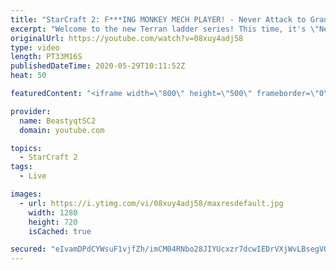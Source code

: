 ```yaml
---
title: "StarCraft 2: F***ING MONKEY MECH PLAYER! - Never Attack to Grandmaster"
excerpt: "Welcome to the new Terran ladder series! This time, it's \"Never Attack to Grandmaster!\" In this challenge, I play as Terran on the EU ladder, and in every game I'm not allowed to attack with any units except for using Ghosts. I'm allowed to make any army units for defending, as long as I don't attack"
originalUrl: https://youtube.com/watch?v=08xuy4adj58
type: video
length: PT33M16S
publishedDateTime: 2020-05-29T10:11:52Z
heat: 50

featuredContent: "<iframe width=\"800\" height=\"500\" frameborder=\"0\" src=\"https://www.youtube.com/embed/08xuy4adj58\" allow=\"accelerometer; autoplay; encrypted-media; gyroscope; picture-in-picture\" allowfullscreen></iframe>"

provider:
  name: BeastyqtSC2
  domain: youtube.com

topics:
  - StarCraft 2
tags:
  - Live

images:
  - url: https://i.ytimg.com/vi/08xuy4adj58/maxresdefault.jpg
    width: 1280
    height: 720
    isCached: true

secured: "eIvamDPdCYWsuF1vjfZh/imCM04RNbo28JIYUcxzr7dcwIEDrVXjWvLBsegVO+i0AYhNvhkqSNc+PhvPTL6taeP+DSTEm7D9J8jr4IMhX72TaVACZCdDWrqjnNqDOu+j4Ov/FFb8TCtpTR+XeVbXW71rwPnXbSlWfqXeKD/h6RJhEsXrD6rDz8MhavxIGYzhgVUkWrw7rS1r04FDaB6l9GCuqsTc5T1LOoOsAJCqbVINs2ILzi/6cZI+E6K0oTSnIroFfT4ocFoizLHFWRWyzUn5kFraXDt6br8bgUcMys1hSZccL998SL3HDiXQ/SjBb8mplBXEUWnoeusH61y4W9Ue8mTt3N1r/h50lA55LGiPLSGHrrQ8Sly9b7Y9EH55d/r5gLiHpI8A/Ami5wB9ih2OMgtye2BVbEa4FdNLcZA=;RCpkc/MSy8LWzkpWwgGW/Q=="
---
```


